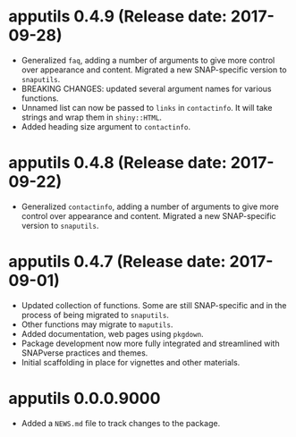 # apputils 0.4.9 (Release date: 2017-09-28)

* Generalized `faq`, adding a number of arguments to give more control over appearance and content. Migrated a new SNAP-specific version to `snaputils`.
* BREAKING CHANGES: updated several argument names for various functions.
* Unnamed list can now be passed to `links` in `contactinfo`. It will take strings and wrap them in `shiny::HTML`.
* Added heading size argument to `contactinfo`.

# apputils 0.4.8 (Release date: 2017-09-22)

* Generalized `contactinfo`, adding a number of arguments to give more control over appearance and content. Migrated a new SNAP-specific version to `snaputils`.

# apputils 0.4.7 (Release date: 2017-09-01)

* Updated collection of functions. Some are still SNAP-specific and in the process of being migrated to `snaputils`.
* Other functions may migrate to `maputils`.
* Added documentation, web pages using `pkgdown`.
* Package development now more fully integrated and streamlined with SNAPverse practices and themes.
* Initial scaffolding in place for vignettes and other materials.

# apputils 0.0.0.9000

* Added a `NEWS.md` file to track changes to the package.
